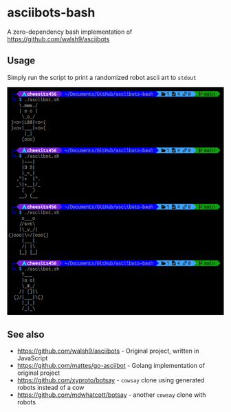 # asciibots-bash

A zero-dependency bash implementation of https://github.com/walsh9/asciibots

## Usage

Simply run the script to print a randomized robot ascii art to `stdout`

![Example](https://raw.githubusercontent.com/cheesits456/asciibots-bash/readme-images/example.png)

## See also

- https://github.com/walsh9/asciibots - Original project, written in JavaScript
- https://github.com/mattes/go-asciibot - Golang implementation of original project
- https://github.com/xyproto/botsay - `cowsay` clone using generated robots instead of a cow
- https://github.com/mdwhatcott/botsay - another `cowsay` clone with robots
